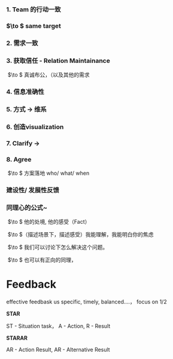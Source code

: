 ### 1. Team 的行动一致

###      $\to $ same target

### 2. 需求一致

### 3. 获取信任 - Relation Maintainance

​     $\to $ 真诚布公，（以及其他的需求

### 4. 信息准确性

### 5. 方式 -> 维系

### 6. 创造visualization

### 7. Clarify -> 

### 8. Agree

​    $\to $ 方案落地 who/ what/ when

### 建设性/ 发展性反馈

### 同理心的公式~

​    $\to $ 他的处境, 他的感受（Fact）

​         $\to $（描述场景下，描述感受）我能理解，我能明白你的焦虑

​    $\to $ 我们可以讨论下怎么解决这个问题。

​    $\to $ 也可以有正向的同理，

# Feedback

effective feedbask us specific, timely, balanced….， focus on 1/2

**STAR**

ST - Situation task， A - Action, R - Result

**STARAR**

AR - Action Result, AR - Alternative Result

